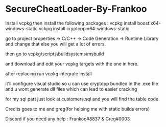 # SecureCheatLoader-By-Frankoo


Install vcpkg then install the following packages : 
vcpkg install boost:x64-windows-static
vckpg install cryptopp:x64-windows-static

go to project properties -> C/C++ -> Code Generation -> Runtime Library and change that else you will get 
a lot of errors.

then go to 
vcpkg\scripts\buildsystems\msbuild

and download and edit your vcpkg.targets with the one in here.

after replacing run vcpkg integrate install

it'll configure visual studio so u can use cryptopp bundled in the .exe file
and u wont generate dll files which can lead to easier cracking

for my sql part just look at customers.sql and you will find 
the table code.


Credits goes to me and greg(for helping me with static builds errors)

Discord if you need any help : Frankoo#8837 & Greg#0003
